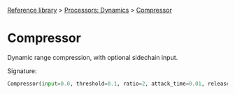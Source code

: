 [Reference library](../index.md) > [Processors: Dynamics](index.md) > [Compressor](compressor.md)

# Compressor

Dynamic range compression, with optional sidechain input.

Signature:
```python
Compressor(input=0.0, threshold=0.1, ratio=2, attack_time=0.01, release_time=0.1, sidechain=None)
```
